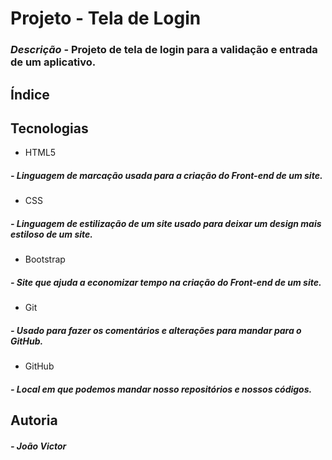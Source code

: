 # Projeto - Tela de Login 

### *Descrição* - Projeto de tela de login para a validação e entrada de um aplicativo.

## Índice 

## Tecnologias 

* HTML5
 ##### - Linguagem de marcação usada para a criação do Front-end de um site.
* CSS
##### - Linguagem de estilização de um site usado para deixar um design mais estiloso de um site.
* Bootstrap
##### - Site que ajuda a economizar tempo na criação do Front-end de um site.
* Git
##### - Usado para fazer os comentários e alterações para mandar para o GitHub. 
* GitHub
##### - Local em que podemos mandar nosso repositórios e nossos códigos.

## Autoria 
##### - João Victor 